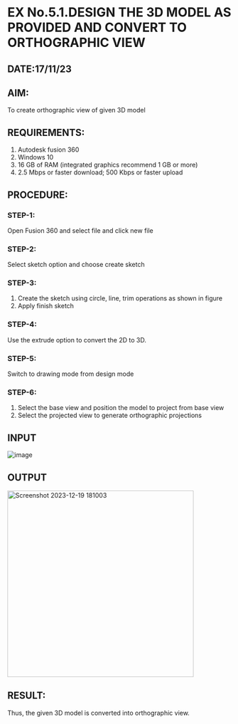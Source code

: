 # EX No.5.1.DESIGN THE 3D MODEL AS PROVIDED AND CONVERT TO ORTHOGRAPHIC VIEW
## DATE:17/11/23

## AIM: 
To create orthographic view of given 3D model

## REQUIREMENTS: 
1. Autodesk fusion 360
2. Windows 10
3. 16 GB of RAM (integrated graphics recommend 1 GB or more)
4. 2.5 Mbps or faster download; 500 Kbps or faster upload 

## PROCEDURE:

### STEP-1:
Open Fusion 360 and select file and click new file

### STEP-2:
Select sketch option and choose create sketch

### STEP-3: 
1. Create the sketch using circle, line, trim operations as shown in figure
2. Apply finish sketch 

### STEP-4:
 Use the extrude option to convert the 2D to 3D.

### STEP-5:
Switch to drawing mode from design mode 
          
### STEP-6:
1. Select the base view and position the model to project from base view 
2. Select the projected view to generate orthographic projections

## INPUT
![image](https://user-images.githubusercontent.com/113594316/199408705-ed302b2a-90c3-41c0-9cc4-791a93366e2a.png)

## OUTPUT
<img width="419" alt="Screenshot 2023-12-19 181003" src="https://github.com/srishanth2006/EX-No.5.1.-DESIGN-THE-3D-MODEL-AS-PROVIDED-AND-CONVERT-TO-ORTHOGRAPHIC-VIEW/assets/150319470/60d7496d-d4f8-40df-b2a8-02852a7f5cf7">


## RESULT:
Thus, the given 3D model is converted into orthographic view.


